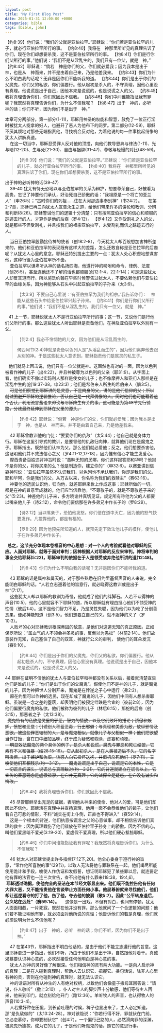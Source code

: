 ```yaml
---
layout: post
title: "My First Blog Post"
date: 2025-01-31 12:00:00 +0000
categories: bible
tags: [bible, john]
---
```


【约8:39】他们说：“我们的父就是亚伯拉罕。”耶稣说：“你们若是亚伯拉罕的儿子，就必行亚伯拉罕所行的事。
【约8:40】我将在　神那里所听见的真理告诉了你们，现在你们却想要杀我，这不是亚伯拉罕所行的事。
【约8:41】你们是行你们父所行的事。”他们说：“我们不是从淫乱生的，我们只有一位父，就是　神。”
【约8:42】耶稣说：“倘若　神是你们的父，你们就必爱我；因为我本是出于　神，也是从　神而来，并不是由着自己来，乃是他差我来。
【约8:43】你们为什么不明白我的话呢？无非是因你们不能听我的道。
【约8:44】你们是出于你们的父魔鬼，你们父的私欲，你们偏要行。他从起初是杀人的，不守真理，因他心里没有真理。他说谎是出于自己，因他本来是说谎的，也是说谎之人的父。
【约8:45】我将真理告诉你们，你们就因此不信我。
【约8:46】你们中间谁能指证我有罪呢？我既然将真理告诉你们，为什么不信我呢？
【约8:47】出于　神的，必听　神的话；你们不听，因为你们不是出于　神。”

本章可分两部分，第一部分(1-11)，耶稣用神圣的权能和智慧，赦免了一位正行淫时被犹太人捉拿的妇人，也避开了恶人为他布下的网罗。第二部分(12-59)，耶稣不厌其烦地对那些无端指责他，寻找机会反对他，为着他说的每一件事挑起纷争的犹太人讲解真道。  
    在这一切当中，耶稣忍受罪人反对他的顶撞，向他们教导恩典与律法(1-11)、光与暗(12-20)、生与死(21-30)、自由与捆绑(31-47)、尊敬与轻慢的对比(48-59)。

> 【约8:39】他们说：“我们的父就是亚伯拉罕。”耶稣说：“你们若是亚伯拉罕的儿子，就必行亚伯拉罕所行的事。
> 【约8:40】我将在　神那里所听见的真理告诉了你们，现在你们却想要杀我，这不是亚伯拉罕所行的事。

出于神的必听神的话(39-47)  
    39-40 犹太有恃无恐地以与亚伯拉罕的关系为辩护，想要尊荣自己，好被看为高贵。忘记了神要他们承认，好治死自己骄傲的话：“我祖原是一个将亡的亚兰人”（申26:5）；“古时你们的列祖……住在大河那边事奉别神”（书24:2）。
    在第2-7章，耶稣已再三向犹太人宣告永生之道，给他们带来许多的讲论和教训、分辨和判断(8:26)。耶稣警诫他们的逻辑十分清楚：只有按照亚伯拉罕的信心和顺服的踪迹去行的人，才算作是他的后裔（罗4:12）。  【罗4:12】又作受割礼之人的父，就是那些不但受割礼，并且按我们的祖宗亚伯拉罕，未受割礼而信之踪迹去行的人。

    当日亚伯拉罕殷勤接待神的使者（创18:2-8），今天犹太人却百般想加害神所差来的，他们和亚伯拉罕的表现既有这样大的差距，怎么还敢自称是亚伯拉罕的后裔呢？从犹太人心里的意念，耶稣还特别提出主要的一点：犹太人处心积虑地想谋害他，这种行径为亚伯拉罕所不齿。  
    亚伯拉罕以谦卑听从神的话名扬四海，他遵行神的吩咐和命令、律例、法度（创26:5），甚至连他还不了解的话也都顺服(创12:1-4，22:1-14)；可是这些犹太人却反其道而行。所以施洗约翰在早些时候警告过犹太人，不要依赖他们与亚伯拉罕的血缘关系，因为神能够从石头中兴起亚伯拉罕的子孙来（太3:9）。 

> 【太3:9】不要自己心里说：‘有亚伯拉罕为我们的祖宗。’我告诉你们：　神能从这些石头中给亚伯拉罕兴起子孙来。
> 【约8:41】你们是行你们父所行的事。”他们说：“我们不是从淫乱生的，我们只有一位父，就是　神。”

   41 上一节，耶稣说犹太人不是行亚伯拉罕所行的事；这一节，又说他们是行他们父所行的事。那么这些犹太人听出耶稣是责备他们，在神及亚伯拉罕以外别有一父。

> 【何2:4】我必不怜悯她的儿女，因为他们是从淫乱而生的。
> 
> 何西阿书(2:4)神就是责备以色列人是“从淫乱而生的”，因为他们离弃他去跟从别的神。于是这些犹太人意识到，耶稣指责他们是属灵的私生子。  

   他们就马上回击说，他们只有一位父就是神。这固然也有对的一面，因为以色列被看作神的儿子（出4:22），并且神被尊为以色列的父亲（耶31:9）。从字面上看，他们确实不像以实玛利人那样是使女的儿子；也不像摩押人和亚扪人那样是在淫乱中生的(创19:37-38，申23:3)；他们是希伯来人所生的希伯来人（腓3:5）。  
    ~~可是他们察觉到耶稣讲的是灵意，不是肉身的父，讲的是他们信仰的父；所以就试图避开耶稣的逻辑推论，否认自己是一代拜偶像的人。同时他们也可能藉着这个否认，利用流言蜚语来诽谤与耶稣降生有关的事。这可能是为第48节先行铺路，分歧最终延伸到耶稣在父里的源头。~~

> 【约8:42】耶稣说：“倘若　神是你们的父，你们就必爱我；因为我本是出于　神，也是从　神而来，并不是由着自己来，乃是他差我来。

    42 耶稣曾教训他的门徒：“要爱你们的仇敌”（太5:44）；他自己就是身体力行。耶稣在这里引导式的教训，是要领他的仇敌归向神，就算他们现在是魔鬼之子。耶稣指出，既然他们认神为父，那么他们就必爱他；反之，他们想要杀害他，这证明他们并不效法信心之父（罗4:11-12,17-18），因为惟有信心才能生发爱心。  
    摩西责备百姓违背神旨时说：“愚昧无知的民哪，你们这样报答耶和华吗？他岂不是你的父，将你买来的么？他是制造你，建立你的”（申32:6）。以赛亚讲到信靠神时说：“亚伯拉罕虽然不认识我们，以色列也不承认我们，你却是我们的父。耶和华阿，你是我们的父。从万古以来，你名称为我们的救赎主”（赛63:16）。  
    神要他的选民认识他，归向他，就差耶稣来世上作成这事；耶稣所做的一切，都是在神的旨意里成就的，他们应当信靠他。“不尊敬子的，就是不尊敬差子来的父”(5:23)。神差他的儿子来，多方晓谕并真切见证，规定所有称他为父的人都要以嘴亲他儿子（诗2:12），命令他们要信那在许多弟兄中作长子的（罗8:29）。  

> 【诗2:12】当以嘴亲子，恐怕他发怒，你们便在道中灭亡，因为他的怒气快要发作。凡投靠他的，都是有福的。
> 
> 【罗8:29】因为他预先所知道的人，就预先定下效法他儿子的模样，使他儿子在许多弟兄中作长子。

  **总之，这节充分体现本卷福音的中心思想：对一个人的考验就看他对耶稣的反应。人面对耶稣，就等于面对审判；因神根据人对耶稣的反应来审判。神将审判的事全交给耶稣(5:22)，耶稣审判的依据在于人是领受或弃绝他所讲的道(12:48)。**  

> 【约8:43】你们为什么不明白我的话呢？无非是因你们不能听我的道。

    43 耶稣的话是属神和属天的，对于那些熟悉在旧约里基督声音的人来说，完全能明白耶稣的话。“人若立志遵着他的旨意行，就必晓得这教训或是出于神”(7:17)。  
    这些犹太人却以耶稣的教训为奇怪，他就成了他们的绊脚石。人若不认得神的声音(10:5)，他的心里就容不下耶稣的道，所以耶稣就有理由担心他们不领受神的性情（彼后1:4）。这不是他们智力不足，乃是灵性失聪，因为他们以为吃了分别善恶果，便如神能知道（创3:5）。他们想要立自己的义，就不服神的义了（罗10:3）。  
    人败坏的心对耶稣教训根深蒂固的敌意，是他们对这道无知的真正原因。正如保罗所说：“属血气的人不领会神圣灵的事，反倒以为愚拙”（林前2:14）。他们故意装作无知，自己塞住了自己的双耳，神就行公义的审判， 使他们的耳朵发沉（赛6:10）。

> 【约8:44】你们是出于你们的父魔鬼，你们父的私欲，你们偏要行。他从起初是杀人的，不守真理，因他心里没有真理。他说谎是出于自己，因他本来是说谎的，也是说谎之人的父。

44 耶稣在证明不信他的犹太人与亚伯拉罕和神都没有关系以后，接着就清楚宣告他们是谁的儿子：“你们是出于你们的父魔鬼”。假使他们不是神的儿子，就是魔鬼的儿子。因为神把世人分别开来，魔鬼是在悖逆之子心中运行（弗2:2）。  
    原在约里可以作神的选民，现在却成了魔鬼的儿子，因他们中间有人想杀害耶稣。虽说是一念之差的堕落，却表明他们被预定绊跌是合宜的（彼前2:8），因为他们偏要行魔鬼的私欲。他们被称为彼列的儿子（林后6:15），那蛇的后裔（创3:15），那恶者之子（太13:38）。  
  ~~魔鬼特有的私欲是灵里的邪恶，智力的情欲，以及它们败坏的推论；骄傲和嫉妒，愤怒和恶意；引诱别人积蓄恶毒，行出邪僻；与真理和美善为敌，放纵邪情及恶欲。被这些罪恶辖制的人，是与魔鬼相似，就像儿子与父相似一样；他们把欲望当作甘饴，含在口中细加品味，终于成为疑惑和糊涂、虚妄和顽梗。  
    明显效法魔鬼的两个具体的例子，是杀人和说谎。魔鬼与罪恶和死亡结盟，它素有不义和强暴（结28:15-16）。它从起初杀人，是在人类被造后不久。它的名字叫撒但，出于嫉妒和仇恨，诱惑人向它投怀送抱，并借机杀死他们（罗7:11），又唆使他们互相残杀(约一3:12)。      魔鬼说谎是出乎自己，说谎是它的本性，它是一切谎言的源头。说谎总与真理敌对(约一2:21)，它的背道就建立在谎言以上。它宣传的善恶观念是虚假错谬，在它并无真理；它的试探全是疑惑，在它没有诚实和悔改。~~  

> 【约8:45】我将真理告诉你们，你们就因此不信我。

    45 尽管耶稣举出充足的证据，表明他从神来的使命、他对人的爱，可是他们却因此不信他。耶稣活在真理中并宣扬真理，他用一面不会恭维他们的镜子，让他们看自己可悲的情形，不料“诚实在街上仆倒，正直也不得进入”（赛59:14）。  
    这是一个根本的背逆，他们执意按谎言之父的心意做事，却不相信告诉他们真理的救主；因为真理戳伤了他们错放在亚伯拉罕子孙身上的骄傲。因为不信的心，叫他们爱黑暗不爱光(3:19-20)，爱虚假不爱真理，所以他们硬心抵挡耶稣。  

> 【约8:46】你们中间谁能指证我有罪呢？我既然将真理告诉你们，为什么不信我呢？

    46 犹太人对耶稣曾提出许多指控(7:12下,20)。他全心委身于遵行神的旨意，“常作他所喜悦的事”(29节)，以致人无法将他与罪联系在一起。他们竭尽所能使用诡计和手段，唆使人作伪证和发假誓，想证明耶稣犯了某些罪以后，就连要定他有罪的法官也一连三次宣告，查不出他有什么罪来(18:38，19:4,6)。  
 **耶稣透过确据，使他完全的圣洁在本节经文彰显出来。他们既不能控告他有任何大罪大恶，又不能指责他在言谈举止方面任何小事。他屈尊俯就来寻找他们，他们却让巡逻看守的打了他，伤了他，夺去他的披肩（歌5:7）。因此“公平转身退后，公义站在远处”（赛59:14）。**
    这像是一出戏，不但有对白，也间有停顿，犹太人面面相觑，一片死寂。既然在他并没有罪，那么他就问了一个合逻辑的问题：他们若不能证明他有罪，就必须面对他所说的真理；他告诉他们的若是真理，他们就必须说明为什么不信他呢？  

> 【约8:47】出于　神的，必听　神的话；你们不听，因为你们不是出于　神。”

    47 在第43节，耶稣指出不明白他话的，是由于他们不能立志遵行他的旨意。这里耶稣更进一步指出，他们不听，乃由于他们不是出于神，自然跟他对着干。真诚渴慕要认识神心意的，必欢然接受任何他明白是神心意的事。  
    犹太人对神的灵好像了解很深。他们相信神的灵有两大功能。一是向人启示神的真理；二是在人碰到真理时，帮助人去认识它、把握它。换句话说，除非人心里有神的灵，否则在他碰到神的真理时，就无法认识它。  
    神的话语对所有从神生的人有绝对权柄，以致他们会像童子撒母耳回答说：“请说，仆人敬听”（撒上3:10） 。仆人对主人的脚步声十分敏感，他们等待主人回来，他来到叩门，就立刻给他开门（路12:36）。羊听牧人的声音，也认得牧人的声音(10:3-4)。  
    人若撒好种在田里，到长苗吐穗的时候，稗子也显出来了，主人必定知道，那“是仇敌做的”（太13:24-28）。神对该隐说：“你若行得不好，罪就伏在门前。它必恋慕你，你却要制伏它”（创4:7）。一个偏行己路的人，必然滑向罪的深渊，被魔鬼所掳掠，成为它的儿子，于是他们听魔鬼的话，照它的意思行事。
